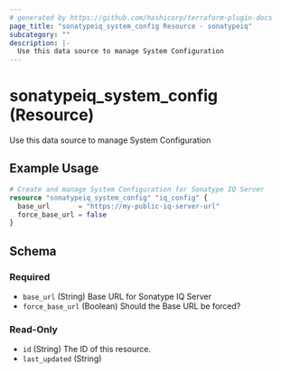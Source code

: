 ```yaml
---
# generated by https://github.com/hashicorp/terraform-plugin-docs
page_title: "sonatypeiq_system_config Resource - sonatypeiq"
subcategory: ""
description: |-
  Use this data source to manage System Configuration
---
```


# sonatypeiq_system_config (Resource)

Use this data source to manage System Configuration

## Example Usage

```terraform
# Create and manage System Configuration for Sonatype IQ Server
resource "sonatypeiq_system_config" "iq_config" {
  base_url       = "https://my-public-iq-server-url"
  force_base_url = false
}
```

<!-- schema generated by tfplugindocs -->
## Schema

### Required

- `base_url` (String) Base URL for Sonatype IQ Server
- `force_base_url` (Boolean) Should the Base URL be forced?

### Read-Only

- `id` (String) The ID of this resource.
- `last_updated` (String)

